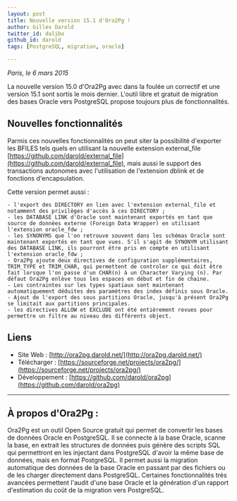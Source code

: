 ```yaml
---
layout: post
title: Nouvelle version 15.1 d'Ora2Pg !
author: Gilles Darold
twitter_id: dalibo
github_id: darold
tags: [PostgreSQL, migration, oracle]

---
```

*Paris, le 6 mars 2015*

La nouvelle version 15.0 d'Ora2Pg avec dans la foulée un correctif et une version 15.1 sont sortis le mois dernier. L'outil libre et gratuit de migration des bases Oracle vers PostgreSQL propose toujours plus de fonctionnalités.

## Nouvelles fonctionnalités

Parmis ces nouvelles fonctionnalités on peut siter la possibilité d'exporter les BFILES tels quels en utilisant la nouvelle extension external_file [https://github.com/darold/external_file](https://github.com/darold/external_file), mais aussi le support des transactions autonomes avec l'utilisation de l'extension dblink et de fonctions d'encapsulation.

Cette version permet aussi :
<!--MORE-->
    - l'export des DIRECTORY en lien avec l'extension external_file et notamment des privilèges d'accès à ces DIRECTORY ;
    - les DATABASE LINK d'Oracle sont maintenant exportés en tant que source de données externe (Foreign Data Wrapper) en utilisant l'extension oracle_fdw ;
    - les SYNONYMS que l'on retrouve souvent dans les schémas Oracle sont maintenant exportés en tant que vues. S'il s'agit de SYNONYM utilisant des DATABASE LINK, ils pourront être pris en compte en utilisant l'extension oracle_fdw ;
    - Ora2Pg ajoute deux directives de configuration supplémentaires, TRIM_TYPE et TRIM_CHAR, qui permettent de controler ce qui doit être fait lorsque l'on passe d'un CHAR(n) à un Character Varying (n). Par défaut Ora2Pg enlève tous les espaces en début et fin de chaine.
    - Les contraintes sur les types spatiaux sont maintenant automatiquement déduites des paramètres des index définis sous Oracle.
    - Ajout de l'export des sous partitions Oracle, jusqu'à présent Ora2Pg se limitait aux partitions principales.
    - les directives ALLOW et EXCLUDE ont été entièrement revues pour permettre un filtre au niveau des différents object.

## Liens

  * Site Web : [http://ora2pg.darold.net/](http://ora2pg.darold.net/)
  * Télécharger : [https://sourceforge.net/projects/ora2pg/](https://sourceforge.net/projects/ora2pg/)
  * Développement : [https://github.com/darold/ora2pg](https://github.com/darold/ora2pg)

----

## À propos d'Ora2Pg :

Ora2Pg est un outil Open Source gratuit qui permet de convertir les bases de données Oracle en PostgreSQL.
Il se connecte à la base Oracle, scanne la base, en extrait les structures de données puis génère des scripts
SQL qui permettront en les injectant dans PostgreSQL d'avoir la même base de données, mais en format PostgreSQL.
Il permet aussi la migration automatique des données de la base Oracle en passant par des fichiers ou de les
charger directement dans PostgreSQL. Certaines fonctionnalités très avancées permettent l'audit d'une base
Oracle et la génération d'un rapport d'estimation du coût de la migration vers PostgreSQL.

